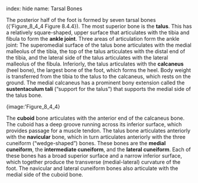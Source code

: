 index: hide
name: Tarsal Bones

The posterior half of the foot is formed by seven tarsal bones ({'Figure_8_4_4 Figure 8.4.4}). The most superior bone is the  **talus**. This has a relatively square-shaped, upper surface that articulates with the tibia and fibula to form the  **ankle joint**. Three areas of articulation form the ankle joint: The superomedial surface of the talus bone articulates with the medial malleolus of the tibia, the top of the talus articulates with the distal end of the tibia, and the lateral side of the talus articulates with the lateral malleolus of the fibula. Inferiorly, the talus articulates with the  **calcaneus** (heel bone), the largest bone of the foot, which forms the heel. Body weight is transferred from the tibia to the talus to the calcaneus, which rests on the ground. The medial calcaneus has a prominent bony extension called the  **sustentaculum tali** (“support for the talus”) that supports the medial side of the talus bone.


{image:'Figure_8_4_4}
        

The  **cuboid** bone articulates with the anterior end of the calcaneus bone. The cuboid has a deep groove running across its inferior surface, which provides passage for a muscle tendon. The talus bone articulates anteriorly with the  **navicular** bone, which in turn articulates anteriorly with the three cuneiform (“wedge-shaped”) bones. These bones are the  **medial cuneiform**, the  **intermediate cuneiform**, and the  **lateral cuneiform**. Each of these bones has a broad superior surface and a narrow inferior surface, which together produce the transverse (medial-lateral) curvature of the foot. The navicular and lateral cuneiform bones also articulate with the medial side of the cuboid bone.
